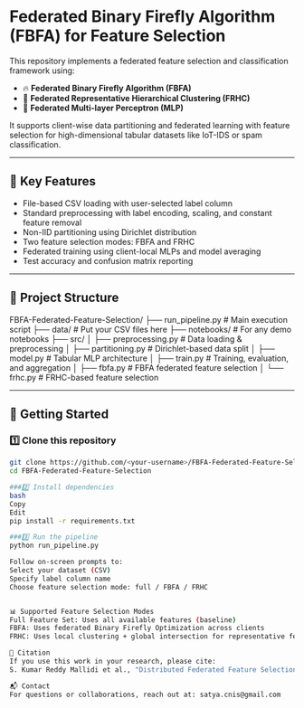 # Federated Binary Firefly Algorithm (FBFA) for Feature Selection

This repository implements a federated feature selection and classification framework using:
- 🔥 **Federated Binary Firefly Algorithm (FBFA)**
- 🌲 **Federated Representative Hierarchical Clustering (FRHC)**
- 🤖 **Federated Multi-layer Perceptron (MLP)**

It supports client-wise data partitioning and federated learning with feature selection for high-dimensional tabular datasets like IoT-IDS or spam classification.

---

## 🧠 Key Features

- File-based CSV loading with user-selected label column
- Standard preprocessing with label encoding, scaling, and constant feature removal
- Non-IID partitioning using Dirichlet distribution
- Two feature selection modes: FBFA and FRHC
- Federated training using client-local MLPs and model averaging
- Test accuracy and confusion matrix reporting

---

## 📁 Project Structure

FBFA-Federated-Feature-Selection/
├── run_pipeline.py # Main execution script
├── data/ # Put your CSV files here
├── notebooks/ # For any demo notebooks
├── src/
│ ├── preprocessing.py # Data loading & preprocessing
│ ├── partitioning.py # Dirichlet-based data split
│ ├── model.py # Tabular MLP architecture
│ ├── train.py # Training, evaluation, and aggregation
│ ├── fbfa.py # FBFA federated feature selection
│ └── frhc.py # FRHC-based feature selection


---

## 🚀 Getting Started

### 1️⃣ Clone this repository
```bash
git clone https://github.com/<your-username>/FBFA-Federated-Feature-Selection.git
cd FBFA-Federated-Feature-Selection

###2️⃣ Install dependencies
bash
Copy
Edit
pip install -r requirements.txt

###3️⃣ Run the pipeline
python run_pipeline.py

Follow on-screen prompts to:
Select your dataset (CSV)
Specify label column name
Choose feature selection mode: full / FBFA / FRHC


📊 Supported Feature Selection Modes
Full Feature Set: Uses all available features (baseline)
FBFA: Uses federated Binary Firefly Optimization across clients
FRHC: Uses local clustering + global intersection for representative feature selection

📘 Citation
If you use this work in your research, please cite:
S. Kumar Reddy Mallidi et al., "Distributed Federated Feature Selection via Adaptive Consensus and Binary Firefly Algorithm for Large-Scale IoT Network Intrusion Detection", 2025.

📬 Contact
For questions or collaborations, reach out at: satya.cnis@gmail.com
